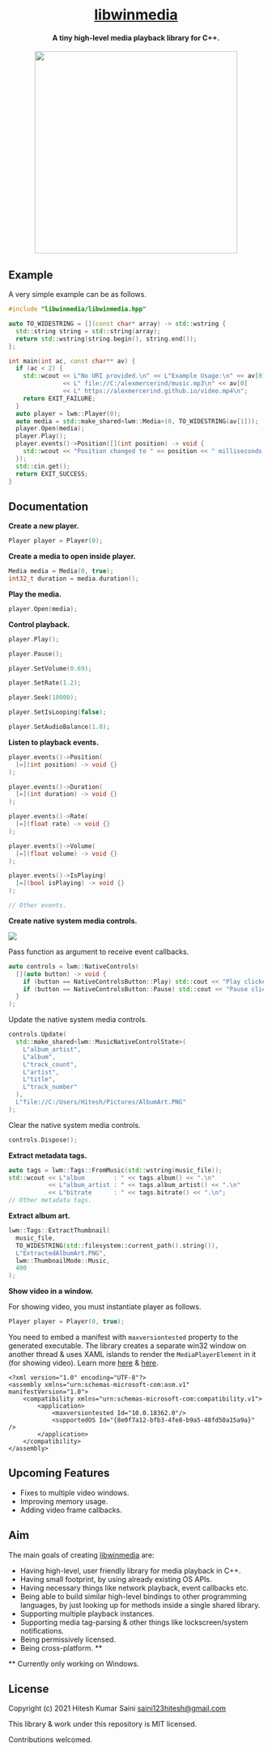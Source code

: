 <h1 align="center"><a href="https://github.com/libwinmedia/libwinmedia">libwinmedia</a></h1>
<h4 align="center">A tiny high-level media playback library for C++.</h4>


<p align="center"><img height="400" src="https://github.com/libwinmedia/libwinmedia/blob/assets/screenshot.jpg?raw=true"></img></p>

## Example

A very simple example can be as follows.

```cpp
#include "libwinmedia/libwinmedia.hpp"

auto TO_WIDESTRING = [](const char* array) -> std::wstring {
  std::string string = std::string(array);
  return std::wstring(string.begin(), string.end());
};

int main(int ac, const char** av) {
  if (ac < 2) {
    std::wcout << L"No URI provided.\n" << L"Example Usage:\n" << av[0]
               << L" file://C:/alexmercerind/music.mp3\n" << av[0]
               << L" https://alexmercerind.github.io/video.mp4\n";
    return EXIT_FAILURE;
  }
  auto player = lwm::Player(0);
  auto media = std::make_shared<lwm::Media>(0, TO_WIDESTRING(av[1]));
  player.Open(media);
  player.Play();
  player.events()->Position([](int position) -> void {
    std::wcout << "Position changed to " << position << " milliseconds.\n";
  });
  std::cin.get();
  return EXIT_SUCCESS;
}

```

## Documentation

**Create a new player.**

```cpp
Player player = Player(0);
```

**Create a media to open inside player.**

```cpp
Media media = Media(0, true);
int32_t duration = media.duration();
```

**Play the media.**

```cpp
player.Open(media);
```

**Control playback.**

```cpp
player.Play();

player.Pause();

player.SetVolume(0.69);

player.SetRate(1.2);

player.Seek(10000);

player.SetIsLooping(false);

player.SetAudioBalance(1.0);
```

**Listen to playback events.**

```cpp
player.events()->Position(
  [=](int position) -> void {}
);

player.events()->Duration(
  [=](int duration) -> void {}
);

player.events()->Rate(
  [=](float rate) -> void {}
);

player.events()->Volume(
  [=](float volume) -> void {}
);

player.events()->IsPlaying(
  [=](bool isPlaying) -> void {}
);

// Other events.
```

**Create native system media controls.**

![](https://github.com/libwinmedia/libwinmedia/blob/assets/native_controls.jpg)

Pass function as argument to receive event callbacks.

```cpp
auto controls = lwm::NativeControls(
  [](auto button) -> void {
    if (button == NativeControlsButton::Play) std::cout << "Play clicked.\n";
    if (button == NativeControlsButton::Pause) std::cout << "Pause clicked.\n";
  }
);
```

Update the native system media controls.

```cpp
controls.Update(
  std::make_shared<lwm::MusicNativeControlState>(
    L"album_artist",
    L"album",
    L"track_count",
    L"artist",
    L"title",
    L"track_number"
  ),
  L"file://C:/Users/Hitesh/Pictures/AlbumArt.PNG"
);
```

Clear the native system media controls.

```cpp
controls.Dispose();
```

**Extract metadata tags.**

```cpp
auto tags = lwm::Tags::FromMusic(std::wstring(music_file));
std::wcout << L"album        : " << tags.album() << ".\n"
           << L"album_artist : " << tags.album_artist() << ".\n"
           << L"bitrate      : " << tags.bitrate() << ".\n";
// Other metadata tags.
```

**Extract album art.**

```cpp
lwm::Tags::ExtractThumbnail(
  music_file,
  TO_WIDESTRING(std::filesystem::current_path().string()),
  L"ExtractedAlbumArt.PNG",
  lwm::ThumbnailMode::Music,
  400
);
```

**Show video in a window.**

For showing video, you must instantiate player as follows.

```cpp
Player player = Player(0, true);
```

You need to embed a manifest with `maxversiontested` property to the generated executable. The library creates a separate win32 window on another thread & uses XAML islands to render the `MediaPlayerElement` in it (for showing video). Learn more [here](https://docs.microsoft.com/en-us/windows/apps/desktop/modernize/host-standard-control-with-xaml-islands-cpp) & [here](https://docs.microsoft.com/en-us/cpp/build/how-to-embed-a-manifest-inside-a-c-cpp-application?view=msvc-160).

```manifest
<?xml version="1.0" encoding="UTF-8"?>
<assembly xmlns="urn:schemas-microsoft-com:asm.v1" manifestVersion="1.0">
    <compatibility xmlns="urn:schemas-microsoft-com:compatibility.v1">
        <application>
            <maxversiontested Id="10.0.18362.0"/>
            <supportedOS Id="{8e0f7a12-bfb3-4fe8-b9a5-48fd50a15a9a}" />
        </application>
    </compatibility>
</assembly>
```

## Upcoming Features

- Fixes to multiple video windows.
- Improving memory usage.
- Adding video frame callbacks.

## Aim

The main goals of creating [libwinmedia](https://github.com/libwinmedia/libwinmedia) are:
- Having high-level, user friendly library for media playback in C++.
- Having small footprint, by using already existing OS APIs.
- Having necessary things like network playback, event callbacks etc.
- Being able to build similar high-level bindings to other programming languages, by just looking up for methods inside a single shared library.
- Supporting multiple playback instances.
- Supporting media tag-parsing & other things like lockscreen/system notifications.
- Being permissively licensed.
- Being cross-platform. **

** Currently only working on Windows.

## License 

Copyright (c) 2021 Hitesh Kumar Saini <saini123hitesh@gmail.com>

This library & work under this repository is MIT licensed.

Contributions welcomed.
